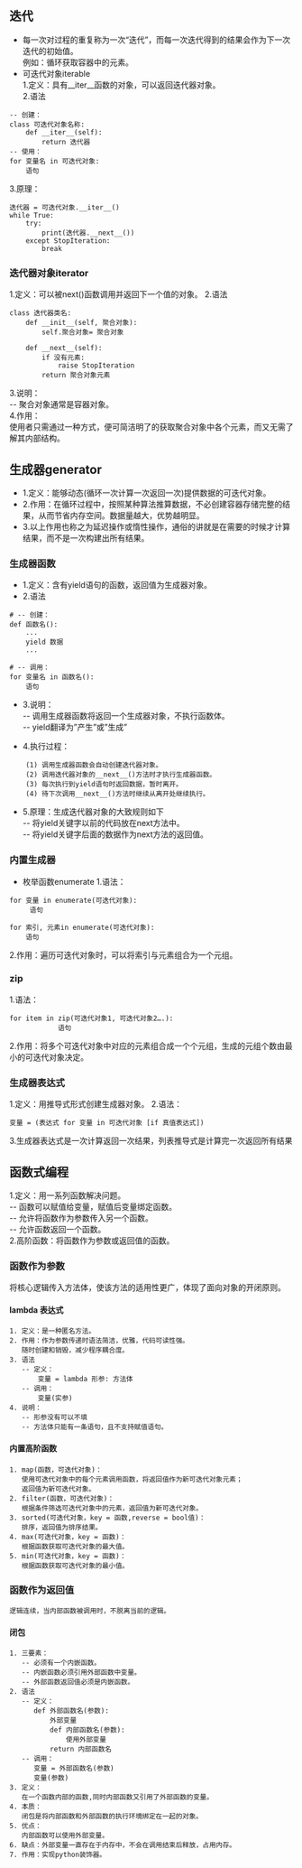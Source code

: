 ## 迭代
* 每一次对过程的重复称为一次“迭代”，而每一次迭代得到的结果会作为下一次迭代的初始值。  
例如：循环获取容器中的元素。  
* 可迭代对象iterable  
  1.定义：具有__iter__函数的对象，可以返回迭代器对象。  
  2.语法
```
-- 创建：
class 可迭代对象名称:
    def __iter__(self):
        return 迭代器
-- 使用：
for 变量名 in 可迭代对象:
    语句
```
  3.原理：  
```
迭代器 = 可迭代对象.__iter__()
while True:
    try: 
        print(迭代器.__next__())
    except StopIteration:
        break
```

### 迭代器对象iterator
  1.定义：可以被next()函数调用并返回下一个值的对象。
  2.语法
```
class 迭代器类名:
    def __init__(self, 聚合对象):
        self.聚合对象= 聚合对象 

    def __next__(self): 
        if 没有元素:
            raise StopIteration
        return 聚合对象元素
```
  3.说明：  
-- 聚合对象通常是容器对象。  
  4.作用：  
  使用者只需通过一种方式，便可简洁明了的获取聚合对象中各个元素，而又无需了解其内部结构。
  
## 生成器generator
* 1.定义：能够动态(循环一次计算一次返回一次)提供数据的可迭代对象。  
* 2.作用：在循环过程中，按照某种算法推算数据，不必创建容器存储完整的结果，从而节省内存空间。数据量越大，优势越明显。
* 3.以上作用也称之为延迟操作或惰性操作，通俗的讲就是在需要的时候才计算结果，而不是一次构建出所有结果。

### 生成器函数
* 1.定义：含有yield语句的函数，返回值为生成器对象。  
* 2.语法
```
# -- 创建：
def 函数名():
    ...
    yield 数据
    ...
    
# -- 调用：
for 变量名 in 函数名():
    语句
```

* 3.说明：  
-- 调用生成器函数将返回一个生成器对象，不执行函数体。  
-- yield翻译为”产生”或”生成”

* 4.执行过程：
```  
    (1) 调用生成器函数会自动创建迭代器对象。
    (2) 调用迭代器对象的__next__()方法时才执行生成器函数。
    (3) 每次执行到yield语句时返回数据，暂时离开。
    (4) 待下次调用__next__()方法时继续从离开处继续执行。
```

* 5.原理：生成迭代器对象的大致规则如下  
-- 将yield关键字以前的代码放在next方法中。  
-- 将yield关键字后面的数据作为next方法的返回值。

### 内置生成器
* 枚举函数enumerate
  1.语法：
```
for 变量 in enumerate(可迭代对象):
     语句

for 索引, 元素in enumerate(可迭代对象):
    语句
```
  2.作用：遍历可迭代对象时，可以将索引与元素组合为一个元组。
  
### zip
  1.语法：
```
for item in zip(可迭代对象1, 可迭代对象2….):
    		语句
```
  2.作用：将多个可迭代对象中对应的元素组合成一个个元组，生成的元组个数由最小的可迭代对象决定。
  
### 生成器表达式
  1.定义：用推导式形式创建生成器对象。
  2.语法：
```
变量 = (表达式 for 变量 in 可迭代对象 [if 真值表达式])
```
  3.生成器表达式是一次计算返回一次结果，列表推导式是计算完一次返回所有结果

## 函数式编程
1.定义：用一系列函数解决问题。  
-- 函数可以赋值给变量，赋值后变量绑定函数。  
-- 允许将函数作为参数传入另一个函数。    
-- 允许函数返回一个函数。    
2.高阶函数：将函数作为参数或返回值的函数。
  
### 函数作为参数
将核心逻辑传入方法体，使该方法的适用性更广，体现了面向对象的开闭原则。  
#### lambda 表达式
    1. 定义：是一种匿名方法。
    2. 作用：作为参数传递时语法简洁，优雅，代码可读性强。
       随时创建和销毁，减少程序耦合度。
    3. 语法
       -- 定义：
           变量 = lambda 形参: 方法体
	   -- 调用：
	       变量(实参)
    4. 说明：
       -- 形参没有可以不填
       -- 方法体只能有一条语句，且不支持赋值语句。

#### 内置高阶函数
    1. map(函数，可迭代对象)：
       使用可迭代对象中的每个元素调用函数，将返回值作为新可迭代对象元素；
       返回值为新可迭代对象。
    2. filter(函数，可迭代对象)：
       根据条件筛选可迭代对象中的元素，返回值为新可迭代对象。
    3. sorted(可迭代对象，key = 函数,reverse = bool值)：
       排序，返回值为排序结果。
    4. max(可迭代对象，key = 函数)：
       根据函数获取可迭代对象的最大值。
    5. min(可迭代对象，key = 函数)：
       根据函数获取可迭代对象的最小值。
       
### 函数作为返回值
    逻辑连续，当内部函数被调用时，不脱离当前的逻辑。
#### 闭包
    1. 三要素：
       -- 必须有一个内嵌函数。
       -- 内嵌函数必须引用外部函数中变量。
       -- 外部函数返回值必须是内嵌函数。
    2. 语法
       -- 定义：
          def 外部函数名(参数):
              外部变量
              def 内部函数名(参数):
                  使用外部变量
              return 内部函数名
       -- 调用：
	      变量 = 外部函数名(参数)
	      变量(参数)
    3. 定义：
       在一个函数内部的函数,同时内部函数又引用了外部函数的变量。
    4. 本质：
       闭包是将内部函数和外部函数的执行环境绑定在一起的对象。
    5. 优点：
       内部函数可以使用外部变量。 
    6. 缺点：外部变量一直存在于内存中，不会在调用结束后释放，占用内存。
    7. 作用：实现python装饰器。